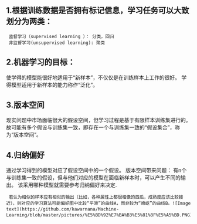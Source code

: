## 1.根据训练数据是否拥有标记信息，学习任务可以大致划分为两类：
     监督学习（supervised learning ）： 分类，回归  
     非监督学习(unsupervised learning): 聚类

## 2.机器学习的目标：
  使学得的模型能很好地适用于“新样本”，不仅仅是在训练样本上工作的很好。 
     学得模型适用于新样本的能力称作“泛化”。 
   
## 3.版本空间 
 现实问题中市场面临很大的假设空间，但学习过程是基于有限样本训练集进行的。
 故可能有多个假设与训练集一致，即存在一个与训练集一致的“假设集合”，称为“版本空间”。
 ## 4.归纳偏好
通过学习得到的模型对应了假设空间中的一个假设。 版本空间带来问题： 有n个与训练集一致的假设，但与他们对应的模型在面临新样本时，可以产生不同的输出。 
该采用哪种模型就需要参考归纳偏好来决定.
   
     若认为相似的样本应有相似的输出（比如，各种属性上都很相像的西瓜，成熟度应该比较接近），则对应的学习算法可能偏好图中比较“平滑”的曲线A，而非较为“崎岖”的曲线B。![Image text](https://github.com/kawarnana/Machine-Learning/blob/master/pictures/%E5%BD%92%E7%BA%B3%E5%81%8F%E5%A5%BD.PNG)
   
